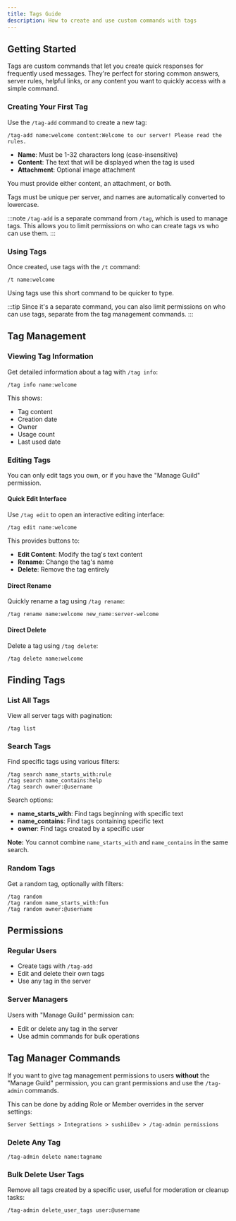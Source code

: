 ```yaml
---
title: Tags Guide
description: How to create and use custom commands with tags
---
```


## Getting Started

Tags are custom commands that let you create quick responses for frequently used
messages. They're perfect for storing common answers, server rules, helpful
links, or any content you want to quickly access with a simple command.

### Creating Your First Tag

Use the `/tag-add` command to create a new tag:

```
/tag-add name:welcome content:Welcome to our server! Please read the rules.
```

- **Name**: Must be 1-32 characters long (case-insensitive)
- **Content**: The text that will be displayed when the tag is used
- **Attachment**: Optional image attachment

You must provide either content, an attachment, or both.

Tags must be unique per server, and names are automatically converted to
lowercase.

:::note
`/tag-add` is a separate command from `/tag`, which is used to manage tags. This
allows you to limit permissions on who can create tags vs who can use them.
:::

### Using Tags

Once created, use tags with the `/t` command:

```
/t name:welcome
```

Using tags use this short command to be quicker to type.

:::tip
Since it's a separate command, you can also limit permissions on who can use
tags, separate from the tag management commands.
:::

## Tag Management

### Viewing Tag Information

Get detailed information about a tag with `/tag info`:

```
/tag info name:welcome
```

This shows:
- Tag content
- Creation date
- Owner
- Usage count
- Last used date

### Editing Tags

You can only edit tags you own, or if you have the "Manage Guild" permission.

#### Quick Edit Interface

Use `/tag edit` to open an interactive editing interface:

```
/tag edit name:welcome
```

This provides buttons to:
- **Edit Content**: Modify the tag's text content
- **Rename**: Change the tag's name
- **Delete**: Remove the tag entirely

#### Direct Rename

Quickly rename a tag using `/tag rename`:

```
/tag rename name:welcome new_name:server-welcome
```

#### Direct Delete

Delete a tag using `/tag delete`:

```
/tag delete name:welcome
```

## Finding Tags

### List All Tags

View all server tags with pagination:

```
/tag list
```

### Search Tags

Find specific tags using various filters:

```
/tag search name_starts_with:rule
/tag search name_contains:help
/tag search owner:@username
```

Search options:
- **name_starts_with**: Find tags beginning with specific text
- **name_contains**: Find tags containing specific text
- **owner**: Find tags created by a specific user

**Note:** You cannot combine `name_starts_with` and `name_contains` in the same search.

### Random Tags

Get a random tag, optionally with filters:

```
/tag random
/tag random name_starts_with:fun
/tag random owner:@username
```

## Permissions

### Regular Users
- Create tags with `/tag-add`
- Edit and delete their own tags
- Use any tag in the server

### Server Managers
Users with "Manage Guild" permission can:
- Edit or delete any tag in the server
- Use admin commands for bulk operations

## Tag Manager Commands

If you want to give tag management permissions to users **without** the "Manage
Guild" permission, you can grant permissions and use the `/tag-admin` commands.

This can be done by adding Role or Member overrides in the server settings:

```
Server Settings > Integrations > sushiiDev > /tag-admin permissions
```

### Delete Any Tag

```
/tag-admin delete name:tagname
```

### Bulk Delete User Tags

Remove all tags created by a specific user, useful for moderation or cleanup tasks:

```
/tag-admin delete_user_tags user:@username
```
